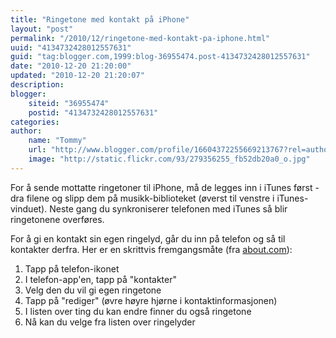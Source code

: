 ```yaml
---
title: "Ringetone med kontakt på iPhone"
layout: "post"
permalink: "/2010/12/ringetone-med-kontakt-pa-iphone.html"
uuid: "4134732428012557631"
guid: "tag:blogger.com,1999:blog-36955474.post-4134732428012557631"
date: "2010-12-20 21:20:00"
updated: "2010-12-20 21:20:07"
description: 
blogger:
    siteid: "36955474"
    postid: "4134732428012557631"
categories: 
author: 
    name: "Tommy"
    url: "http://www.blogger.com/profile/16604372255669213767?rel=author"
    image: "http://static.flickr.com/93/279356255_fb52db20a0_o.jpg"
---
```


<div class="css-full-post-content js-full-post-content">
<p>For å sende mottatte ringetoner til iPhone, må de legges inn i iTunes først - dra filene og slipp dem på musikk-biblioteket (øverst til venstre i iTunes-vinduet). Neste gang du synkroniserer telefonen med iTunes så blir ringetonene overføres.</p><p>For å gi en kontakt sin egen ringelyd, går du inn på telefon og så til kontakter derfra. Her er en skrittvis fremgangsmåte (fra <a href="http://ipod.about.com/od/phonefeatures/ht/ringtone-person.htm">about.com</a>):</p><ol><li>Tapp på telefon-ikonet</li><li>I telefon-app'en, tapp på "kontakter"</li><li>Velg den du vil gi egen ringetone</li><li>Tapp på "rediger" (øvre høyre hjørne i kontaktinformasjonen)</li><li>I listen over ting du kan endre finner du også ringetone</li><li>Nå kan du velge fra listen over ringelyder</li></ol><p> </p>
</div>